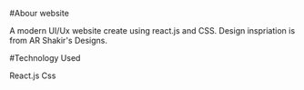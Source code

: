 #Abour website

A modern UI/Ux website create using react.js and CSS. Design inspriation is from AR Shakir's Designs.

#Technology Used

React.js
Css
